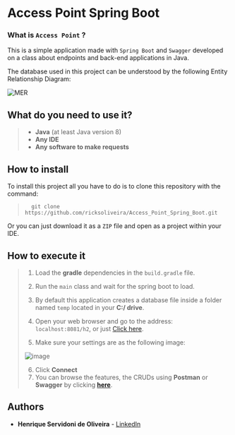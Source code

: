 # Access Point Spring Boot

### What is `Access Point` ?

This is a simple application made with `Spring Boot` and `Swagger` developed on a class about endpoints and back-end applications in Java.

The database used in this project can be understood by the following Entity Relationship Diagram:

![MER](https://user-images.githubusercontent.com/68413884/127020466-850b8bbe-9fd1-45c4-8b48-3e2cfa0196a2.png)



## What do you need to use it?

> - **Java** (at least Java version 8)
> - **Any IDE**
> - **Any software to make requests**



## How to install

To install this project all you have to do is to clone this repository with the command:

> ```
> 	git clone https://github.com/ricksoliveira/Access_Point_Spring_Boot.git
> ```

Or you can just download it as a `ZIP` file and open as a project  within your IDE.



## How to execute it

> 1. Load the **gradle** dependencies in the `build.gradle` file.
>
> 2. Run the `main` class and wait for the spring boot to load.
>
> 3. By default this application creates a database file inside a folder named `temp` located in your **C:/ drive**.
> 4. Open your web browser and go to the address: `localhost:8081/h2`, or just [Click here](localhost:8081/h2).
> 5. Make sure your settings are as the following image:
>
> ![image](https://user-images.githubusercontent.com/68413884/127070119-a816f4c5-bba7-4faf-a03b-11ad975ca5c2.png)
>
> 6. Click **Connect**
> 7. You can browse the features, the CRUDs using **Postman** or **Swagger** by clicking **[here](http://localhost:8081/swagger-ui.html#/)**.



## Authors

- **Henrique Servidoni de Oliveira** - [LinkedIn](https://www.linkedin.com/in/ricksoliveira/)

